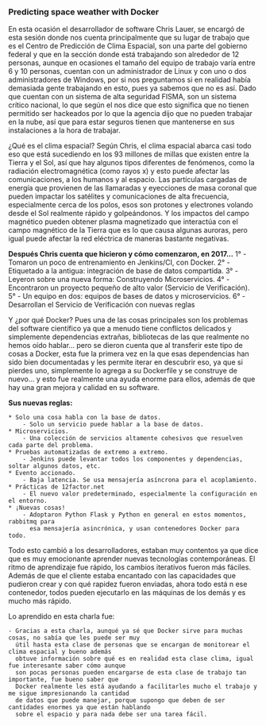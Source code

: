 ### Predicting space weather with Docker


En esta ocasión el desarrollador de software Chris Lauer, se encargó de esta sesión donde nos cuenta
principalmente que su lugar de trabajo que es el Centro de Predicción de Clima Espacial, son una parte
del gobierno federal y que en la sección donde está trabajando son alrededor de 12 personas, aunque en
ocasiones el tamaño del equipo de trabajo varía entre 6 y 10 personas, cuentan con un administrador de
Linux y con uno o dos administradores de Windows, por si nos preguntamos si en realidad había demasiada
gente trabajando en esto, pues ya sabemos que no es así.
Dado que cuentan con un sistema de alta seguridad FISMA, son un sistema crítico nacional, lo que según
el nos dice que esto significa que no tienen permitido ser hackeados por lo que la agencia dijo que no pueden
trabajar en la nube, así que para estar seguros tienen que mantenerse en sus instalaciones a la hora de trabajar.

¿Qué es el clima espacial?
Según Chris, el clima espacial abarca casi todo eso que está sucediendo en los 93 millones de millas que
existen entre la Tierra y el Sol, así que hay algunos tipos diferentes de fenómenos, como la radiación
electromagnética (como rayos x) y esto puede afectar las comunicaciones, a los humanos y al espacio.
Las partículas cargadas de energía que provienen de las llamaradas y eyecciones de masa coronal que
pueden impactar los satélites y comunicaciones de alta frecuencia, especialmente cerca de los polos,
esos son protones y electrones volando desde el Sol realmente rápido y golpeándonos.
Y los impactos del campo magnético pueden obtener plasma magnetizado que interactúa con el campo 
magnético de la Tierra que es lo que causa algunas auroras, pero igual puede afectar la red eléctrica de
maneras bastante negativas.

**Después Chris cuenta que hicieron y cómo comenzaron, en 2017...**
	1° - Tomaron un poco de entrenamiento en Jenkins/CI, con Docker.
	2° - Etiquetado a la antigua: integración de base de datos compartida.
	3° - Leyeron sobre una nueva forma: Construyendo Microservicios.
	4° - Encontraron un proyecto pequeño de alto valor (Servicio de Verificación).
	5° - Un equipo en dos: equipos de bases de datos y microservicios.
	6° - Desarrollan el Servicio de Verificación con nuevas reglas

Y ¿por qué Docker?
Pues una de las cosas principales son los problemas del software científico ya que a menudo tiene conflictos
delicados y simplemente dependencias extrañas, bibliotecas de las que realmente no hemos oído hablar...
pero se dieron cuenta que al transferir este tipo de cosas a Docker, esta fue la primera vez en la que esas
dependencias han sido bien documentadas y les permite iterar en descubrir eso, ya que si pierdes uno,
simplemente lo agrega a su Dockerfile y se construye de nuevo... y esto fue realmente una ayuda enorme 
para ellos, además de que hay una gran mejora y calidad en su software.

**Sus nuevas reglas:**

	* Solo una cosa habla con la base de datos.
		- Solo un servicio puede hablar a la base de datos.
	* Microservicios.
		- Una colección de servicios altamente cohesivos que resuelven cada parte del problema.
	* Pruebas automatizadas de extremo a extremo.
		- Jenkins puede levantar todos los componentes y dependencias, soltar algunos datos, etc.
	* Evento accionado.
		- Baja latencia. Se usa mensajería asíncrona para el acoplamiento.
	* Prácticas de 12factor.net
		- El nuevo valor predeterminado, especialmente la configuración en el entorno.
	* ¡Nuevas cosas!
		- Adoptaron Python Flask y Python en general en estos momentos, rabbitmq para
		  esa mensajería asincrónica, y usan contenedores Docker para todo.

Todo esto cambió a los desarrolladores, estaban muy contentos ya que dice que es muy emocionante aprender
nuevas tecnologías contemporáneas. El ritmo de aprendizaje fue rápido, los cambios iterativos fueron más fáciles.
Además de que el cliente estaba encantado con las capacidades que pudieron crear y con qué rapidez fueron enviadas,
ahora todo está n ese contenedor, todos pueden ejecutarlo en las máquinas de los demás y es mucho más rápido.


Lo aprendido en esta charla fue:

	- Gracias a esta charla, aunqué ya sé que Docker sirve para muchas cosas, no sabía que les puede ser muy
	  útil hasta esta clase de personas que se encargan de monitorear el clima espacial y bueno además 
	  obtuve información sobre qué es en realidad esta clase clima, igual fue interesante saber cómo aunque 
	  son pocas personas pueden encargarse de esta clase de trabajo tan importante, fue bueno saber que 
	  Docker realmente les está ayudando a facilitarles mucho el trabajo y me sigue impresionando la cantidad
	  de datos que puede manejar, porque supongo que deben de ser cantidades enormes ya que están hablando
	  sobre el espacio y para nada debe ser una tarea fácil.